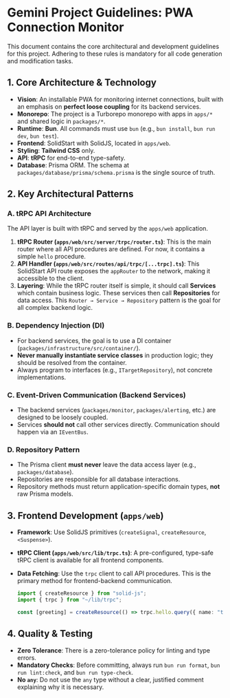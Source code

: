 # Gemini Project Guidelines: PWA Connection Monitor

This document contains the core architectural and development guidelines for this project. Adhering to these rules is mandatory for all code generation and modification tasks.

## 1. Core Architecture & Technology

- **Vision**: An installable PWA for monitoring internet connections, built with an emphasis on **perfect loose coupling** for its backend services.
- **Monorepo**: The project is a Turborepo monorepo with apps in `apps/*` and shared logic in `packages/*`.
- **Runtime**: **Bun**. All commands must use `bun` (e.g., `bun install`, `bun run dev`, `bun test`).
- **Frontend**: SolidStart with SolidJS, located in `apps/web`.
- **Styling**: **Tailwind CSS** only.
- **API**: **tRPC** for end-to-end type-safety.
- **Database**: Prisma ORM. The schema at `packages/database/prisma/schema.prisma` is the single source of truth.

## 2. Key Architectural Patterns

### A. tRPC API Architecture

The API layer is built with tRPC and served by the `apps/web` application.

1.  **tRPC Router (`apps/web/src/server/trpc/router.ts`)**: This is the main router where all API procedures are defined. For now, it contains a simple `hello` procedure.
2.  **API Handler (`apps/web/src/routes/api/trpc/[...trpc].ts`)**: This SolidStart API route exposes the `appRouter` to the network, making it accessible to the client.
3.  **Layering**: While the tRPC router itself is simple, it should call **Services** which contain business logic. These services then call **Repositories** for data access. This `Router → Service → Repository` pattern is the goal for all complex backend logic.

### B. Dependency Injection (DI)

- For backend services, the goal is to use a DI container (`packages/infrastructure/src/container/`).
- **Never manually instantiate service classes** in production logic; they should be resolved from the container.
- Always program to interfaces (e.g., `ITargetRepository`), not concrete implementations.

### C. Event-Driven Communication (Backend Services)

- The backend services (`packages/monitor`, `packages/alerting`, etc.) are designed to be loosely coupled.
- Services **should not** call other services directly. Communication should happen via an `IEventBus`.

### D. Repository Pattern

- The Prisma client **must never** leave the data access layer (e.g., `packages/database`).
- Repositories are responsible for all database interactions.
- Repository methods must return application-specific domain types, **not** raw Prisma models.

## 3. Frontend Development (`apps/web`)

- **Framework**: Use SolidJS primitives (`createSignal`, `createResource`, `<Suspense>`).
- **tRPC Client (`apps/web/src/lib/trpc.ts`)**: A pre-configured, type-safe tRPC client is available for all frontend components.
- **Data Fetching**: Use the `trpc` client to call API procedures. This is the primary method for frontend-backend communication.

    ```typescript
    import { createResource } from "solid-js";
    import { trpc } from "~/lib/trpc";

    const [greeting] = createResource(() => trpc.hello.query({ name: "tRPC" }));
    ```

## 4. Quality & Testing

- **Zero Tolerance**: There is a zero-tolerance policy for linting and type errors.
- **Mandatory Checks**: Before committing, always run `bun run format`, `bun run lint:check`, and `bun run type-check`.
- **No `any`**: Do not use the `any` type without a clear, justified comment explaining why it is necessary.
